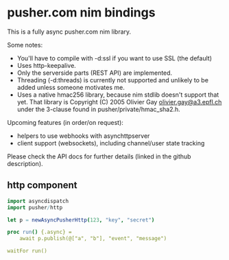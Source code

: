 # pusher.com nim bindings

This is a fully async pusher.com nim library.

Some notes:

* You'll have to compile with -d:ssl if you want to use SSL (the default)
* Uses http-keepalive.
* Only the serverside parts (REST API) are implemented.
* Threading (-d:threads) is currently not supported and unlikely to be added
  unless someone motivates me.
* Uses a native hmac256 library, because nim stdlib doesn't support that yet.
  That library is Copyright (C) 2005 Olivier Gay <olivier.gay@a3.epfl.ch> under
  the 3-clause found in pusher/private/hmac_sha2.h.

Upcoming features (in order/on request):

* helpers to use webhooks with asynchttpserver
* client support (websockets), including channel/user state tracking

Please check the API docs for further details (linked in the github description).

## http component

```nim
import asyncdispatch
import pusher/http

let p = newAsyncPusherHttp(123, "key", "secret")

proc run() {.async} =
	await p.publish(@["a", "b"], "event", "message")

waitFor run()
```

